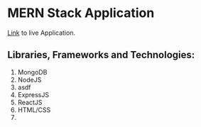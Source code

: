 # MERN Stack Application
[Link](https://moments1.netlify.app/) to live Application.

## Libraries, Frameworks and Technologies:
1. MongoDB
2. NodeJS
  1.  asdf
4. ExpressJS
5. ReactJS
6. HTML/CSS
7. 

